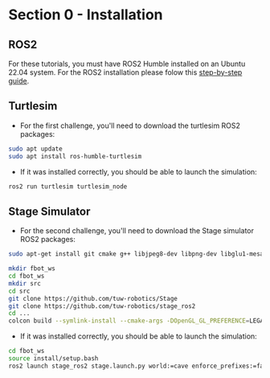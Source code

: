 # Section 0 - Installation

## ROS2

For these tutorials, you must have ROS2 Humble installed on an Ubuntu 22.04 system. For the ROS2 installation please folow this [step-by-step guide](https://docs.ros.org/en/humble/Installation/Ubuntu-Install-Debs.html).

## Turtlesim

- For the first challenge, you'll need to download the turtlesim ROS2 packages:

```bash
sudo apt update
sudo apt install ros-humble-turtlesim
```

- If it was installed correctly, you should be able to launch the simulation:

```bash
ros2 run turtlesim turtlesim_node
```

## Stage Simulator

- For the second challenge, you'll need to download the Stage simulator ROS2 packages:

```bash
sudo apt-get install git cmake g++ libjpeg8-dev libpng-dev libglu1-mesa-dev libltdl-dev libfltk1.1-dev
```

```bash
mkdir fbot_ws
cd fbot_ws
mkdir src
cd src
git clone https://github.com/tuw-robotics/Stage
git clone https://github.com/tuw-robotics/stage_ros2
cd ...
colcon build --symlink-install --cmake-args -DOpenGL_GL_PREFERENCE=LEGACY
```

- If it was installed correctly, you should be able to launch the simulation:

```bash
cd fbot_ws
source install/setup.bash
ros2 launch stage_ros2 stage.launch.py world:=cave enforce_prefixes:=false one_tf_tree:=true
``` 
